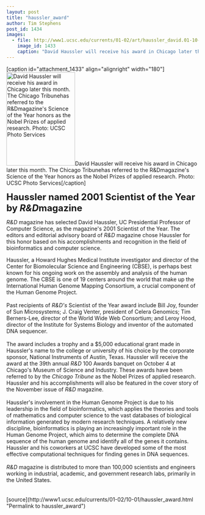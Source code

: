 ```yaml
---
layout: post
title: "haussler_award"
author: Tim Stephens
post_id: 1434
images:
  - file: http://www1.ucsc.edu/currents/01-02/art/haussler_david.01-10-01.180.jpg
    image_id: 1433
    caption: "David Haussler will receive his award in Chicago later this month. The Chicago Tribunehas referred to the R&Dmagazine's Science of the Year honors as the Nobel Prizes of applied research. Photo: UCSC Photo Services"
---
```


[caption id="attachment_1433" align="alignright" width="180"]<a href="http://localhost/mysite/wp-content/uploads/2001/10/haussler_david.01-10-01.180.jpg"><img class="size-full wp-image-1433" src="http://localhost/mysite/wp-content/uploads/2001/10/haussler_david.01-10-01.180.jpg" alt="David Haussler will receive his award in Chicago later this month. The Chicago Tribunehas referred to the R&Dmagazine's Science of the Year honors as the Nobel Prizes of applied research. Photo: UCSC Photo Services" width="180" height="245" /></a>David Haussler will receive his award in Chicago later this month. The Chicago Tribunehas referred to the R&Dmagazine's Science of the Year honors as the Nobel Prizes of applied research. Photo: UCSC Photo Services[/caption]
<p>
  <font size="5"><b>Haussler named 2001 Scientist of the Year by <i>R&amp;D</i>magazine</b></font>
</p>
<p>
  <i>R&amp;D</i> magazine has selected David Haussler, UC Presidential Professor of Computer Science, as the magazine's 2001 Scientist of the Year. The editors and editorial advisory board of <i>R&amp;D</i> magazine chose Haussler for this honor based on his accomplishments and recognition in the field of bioinformatics and computer science.
</p>Haussler, a Howard Hughes Medical Institute investigator and director of the Center for Biomolecular Science and Engineering (CBSE), is perhaps best known for his ongoing work on the assembly and analysis of the human genome. The CBSE is one of 19 centers around the world that make up the International Human Genome Mapping Consortium, a crucial component of the Human Genome Project.<br>
<br>
Past recipients of <i>R&amp;D's</i> Scientist of the Year award include Bill Joy, founder of Sun Microsystems; J. Craig Venter, president of Celera Genomics; Tim Berners-Lee, director of the World Wide Web Consortium; and Leroy Hood, director of the Institute for Systems Biology and inventor of the automated DNA sequencer.<br>
<br>
The award includes a trophy and a $5,000 educational grant made in Haussler's name to the college or university of his choice by the corporate sponsor, National Instruments of Austin, Texas. Haussler will receive the award at the 39th annual <i>R&amp;D</i> 100 Awards banquet on October 4 at Chicago's Museum of Science and Industry. These awards have been referred to by the <i>Chicago Tribune</i> as the Nobel Prizes of applied research. Haussler and his accomplishments will also be featured in the cover story of the November issue of <i>R&amp;D</i> magazine.<br>
<br>
Haussler's involvement in the Human Genome Project is due to his leadership in the field of bioinformatics, which applies the theories and tools of mathematics and computer science to the vast databases of biological information generated by modern research techniques. A relatively new discipline, bioinformatics is playing an increasingly important role in the Human Genome Project, which aims to determine the complete DNA sequence of the human genome and identify all of the genes it contains. Haussler and his coworkers at UCSC have developed some of the most effective computational techniques for finding genes in DNA sequences.<br>
<br>
<i>R&amp;D</i> magazine is distributed to more than 100,000 scientists and engineers working in industrial, academic, and government research labs, primarily in the United States.<br>
<br>
<br>
[source](http://www1.ucsc.edu/currents/01-02/10-01/haussler_award.html "Permalink to haussler_award")
